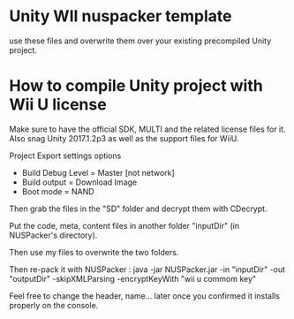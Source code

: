 Unity WII nuspacker template
===========================

use these files and overwrite them over your existing precompiled Unity project.

How to compile Unity project with Wii U license
================================================

Make sure to have the official SDK, MULTI and the related license files for it.
Also snag Unity 2017.1.2p3 as well as the support files for WiiU.

Project Export settings options

- Build Debug Level = Master [not network]
- Build output = Download Image
- Boot mode = NAND

Then grab the files in the "SD" folder and decrypt them with CDecrypt.

Put the code, meta, content files in another folder "inputDir" (in NUSPacker's directory).

Then use my files to overwrite the two folders.

Then re-pack it with NUSPacker :
java -jar NUSPacker.jar -in "inputDir" -out "outputDir" -skipXMLParsing -encryptKeyWith "wii u commom key"

Feel free to change the header, name... later once you confirmed it installs properly on the console.
